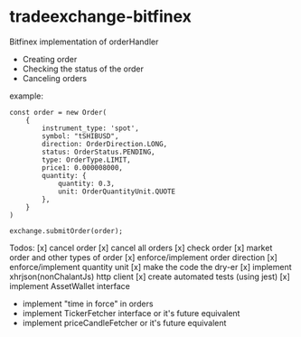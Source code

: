 # tradeexchange-bitfinex

Bitfinex implementation of orderHandler

 * Creating order
 * Checking the status of the order
 * Canceling orders

example:
```
const order = new Order(
    {
        instrument_type: 'spot',
        symbol: "tSHIBUSD",
        direction: OrderDirection.LONG,
        status: OrderStatus.PENDING,
        type: OrderType.LIMIT,
        price1: 0.000008000,
        quantity: {
            quantity: 0.3,
            unit: OrderQuantityUnit.QUOTE
        },
    }
)

exchange.submitOrder(order);
```


Todos:
 [x] cancel order
 [x] cancel all orders
 [x] check order
 [x] market order and other types of order
 [x] enforce/implement order direction
 [x] enforce/implement quantity unit
 [x] make the code the dry-er
 [x] implement xhrjson(nonChalantJs) http client
 [x] create automated tests (using jest)
 [x] implement AssetWallet interface
  * implement "time in force" in orders
  * implement TickerFetcher interface or it's future equivalent
  * implement priceCandleFetcher or it's future equivalent